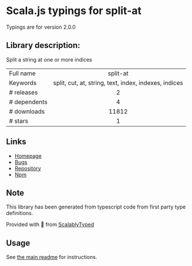 
# Scala.js typings for split-at

Typings are for version 2.0.0

## Library description:
Split a string at one or more indices

|                    |                 |
| ------------------ | :-------------: |
| Full name          | split-at |
| Keywords           | split, cut, at, string, text, index, indexes, indices |
| # releases         | 2 |
| # dependents       | 4 |
| # downloads        | 11812 |
| # stars            | 1 |

## Links
- [Homepage](https://github.com/sindresorhus/split-at#readme)
- [Bugs](https://github.com/sindresorhus/split-at/issues)
- [Repository](https://github.com/sindresorhus/split-at)
- [Npm](https://www.npmjs.com/package/split-at)
    


## Note
This library has been generated from typescript code from first party type definitions.

Provided with :purple_heart: from [ScalablyTyped](https://github.com/oyvindberg/ScalablyTyped)

## Usage
See [the main readme](../../readme.md) for instructions.


